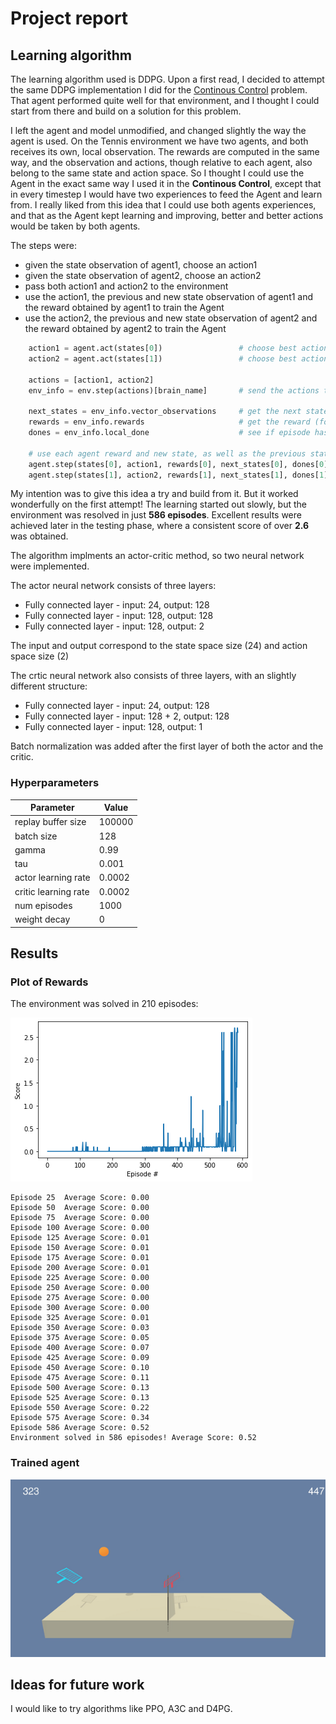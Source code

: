 [//]: # (Image References)

[rewards_plot]: rewards-plot.png "Rewards Plot"
[trained_agent]: trained.gif "Trained Agent"

# Project report

## Learning algorithm

The learning algorithm used is DDPG. Upon a first read, I decided to attempt the same DDPG implementation I did for the [Continous Control](https://github.com/t-medina/drl-continuous-control) problem. That agent performed quite well for that environment, and I thought I could start from there and build on a solution for this problem.

I left the agent and model unmodified, and changed slightly the way the agent is used. On the Tennis environment we have two agents, and both receives its own, local observation. The rewards are computed in the same way, and the observation and actions, though relative to each agent, also belong to the same state and action space. So I thought I could use the Agent in the exact same way I used it in the **Continous Control**, except that in every timestep I would have two experiences to feed the Agent and learn from. I really liked from this idea that I could use both agents experiences, and that as the Agent kept learning and improving, better and better actions would be taken by both agents.

The steps were:
- given the state observation of agent1, choose an action1
- given the state observation of agent2, choose an action2
- pass both action1 and action2 to the environment
- use the action1, the previous and new state observation of agent1 and the reward obtained by agent1 to train the Agent
- use the action2, the previous and new state observation of agent2 and the reward obtained by agent2 to train the Agent

```python
    action1 = agent.act(states[0])                 # choose best action, given agent1 state
    action2 = agent.act(states[1])                 # choose best action, given agent2 state
    
    actions = [action1, action2]
    env_info = env.step(actions)[brain_name]       # send the actions to the environment
    
    next_states = env_info.vector_observations     # get the next state (for each agent)
    rewards = env_info.rewards                     # get the reward (for each agent)
    dones = env_info.local_done                    # see if episode has finished(for any of the agent)
    
    # use each agent reward and new state, as well as the previous state and action taken to train the agent
    agent.step(states[0], action1, rewards[0], next_states[0], dones[0])
    agent.step(states[1], action2, rewards[1], next_states[1], dones[1])
```

My intention was to give this idea a try and build from it. But it worked wonderfully on the first attempt! The learning started out slowly, but the environment was resolved in just **586 episodes**. Excellent results were achieved later in the testing phase, where a consistent score of over **2.6** was obtained.

The algorithm implments an actor-critic method, so two neural network were implemented. 

The actor neural network consists of three layers:

- Fully connected layer - input: 24, output: 128
- Fully connected layer - input: 128, output: 128
- Fully connected layer - input: 128, output: 2

The input and output correspond to the state space size (24) and action space size (2)

The crtic neural network also consists of three layers, with an slightly different structure:

- Fully connected layer - input: 24, output: 128
- Fully connected layer - input: 128 + 2, output: 128
- Fully connected layer - input: 128, output: 1

Batch normalization was added after the first layer of both the actor and the critic.

### Hyperparameters
Parameter | Value
--- | ---
replay buffer size | 100000
batch size | 128
gamma | 0.99
tau | 0.001
actor learning rate | 0.0002
critic learning rate | 0.0002
num episodes | 1000
weight decay | 0

## Results

### Plot of Rewards

The environment was solved in 210 episodes:

![Rewards Plot][rewards_plot]

```
Episode 25	Average Score: 0.00
Episode 50	Average Score: 0.00
Episode 75	Average Score: 0.00
Episode 100	Average Score: 0.00
Episode 125	Average Score: 0.01
Episode 150	Average Score: 0.01
Episode 175	Average Score: 0.01
Episode 200	Average Score: 0.01
Episode 225	Average Score: 0.00
Episode 250	Average Score: 0.00
Episode 275	Average Score: 0.00
Episode 300	Average Score: 0.00
Episode 325	Average Score: 0.01
Episode 350	Average Score: 0.03
Episode 375	Average Score: 0.05
Episode 400	Average Score: 0.07
Episode 425	Average Score: 0.09
Episode 450	Average Score: 0.10
Episode 475	Average Score: 0.11
Episode 500	Average Score: 0.13
Episode 525	Average Score: 0.13
Episode 550	Average Score: 0.22
Episode 575	Average Score: 0.34
Episode 586	Average Score: 0.52
Environment solved in 586 episodes!	Average Score: 0.52
```

### Trained agent

![Trained Agent][trained_agent]

## Ideas for future work

I would like to try algorithms like PPO, A3C and D4PG.
